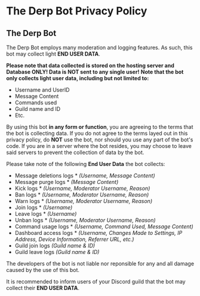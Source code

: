 # The Derp Bot Privacy Policy

## The Derp Bot

The Derp Bot employs many moderation and logging features. As such, this bot may collect light **END USER DATA**. 

**Please note that data collected is stored on the hosting server and Database ONLY! Data is NOT sent to any single user!**
**Note that the bot only collects light user data, including but not limited to:**
- Username and UserID
- Message Content
- Commands used
- Guild name and ID
- Etc.

By using this bot **in any form or function**, you are agreeing to the terms that the bot is collecting data. If you do not agree to the terms layed out in this privacy policy, do **NOT** use the bot, nor should you use any part of the bot's code. If you are in a server where the bot resides, you may choose to leave said servers to prevent the collection of data by the bot. 

Please take note of the following **End User Data** the bot collects:

- Message deletions logs * _(Username, Message Content)_
- Message purge logs * _(Message Content)_
- Kick logs * _(Username, Moderator Username, Reason)_
- Ban logs * _(Username, Moderator Username, Reason)_
- Warn logs * _(Username, Moderator Username, Reason)_
- Join logs * _(Username)_
- Leave logs * _(Username)_
- Unban logs * _(Username, Moderator Username, Reason)_
- Command usage logs * _(Username, Command Used, Message Content)_
- Dashboard access logs * _(Username, Changes Made to Settings, IP Address, Device Information, Referrer URL, etc.)_
- Guild join logs _(Guild name & ID)_
- Guild leave logs _(Guild name & ID)_

The developers of the bot is not liable nor reponsible for any and all damage caused by the use of this bot. 

It is recommended to inform users of your Discord guild that the bot may collect their **END USER DATA**.